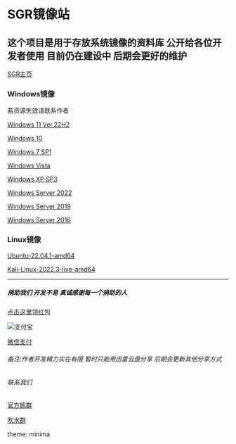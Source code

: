 # SGR镜像站
## 这个项目是用于存放系统镜像的资料库 公开给各位开发者使用 目前仍在建设中 后期会更好的维护

[SGR主页](https://github.com/sgrtech/homepage.io)

### Windows镜像
若资源失效请联系作者

[Windows 11 Ver.22H2](https://pan.xunlei.com/s/VNIUzvTGtzLLdijBgRs1YFxdA1?pwd=typi#)

[Windows 10](https://pan.xunlei.com/s/VNIVAc-PBgMu8nFsvb-Qu5PEA1?pwd=v5z5#)

[Windows 7 SP1](https://pan.xunlei.com/s/VNIVBWR3KCz8nvmK-dDQidydA1?pwd=v2ht#)

[Windows Vista](https://pan.xunlei.com/s/VNIVSmWevz8CairJ1Wqa7MiMA1?pwd=eixm#)

[Windows XP SP3](https://pan.xunlei.com/s/VNIVS-vLK461NAyVsB8MPh6OA1?pwd=3tc8#)

[Windows Server 2022](https://pan.xunlei.com/s/VNIVTIHaKCgvney-OCsax9YzA1?pwd=knig#)

[Windows Server 2019](https://pan.xunlei.com/s/VNIVTecM093tY2dPVSCxaYEgA1?pwd=ivmg#)

[Windows Server 2016](https://pan.xunlei.com/s/VNIVU8GxWWXX6Gv53E6Eem9GA1?pwd=iynw#)

### Linux镜像

[Ubuntu-22.04.1-amd64](https://pan.xunlei.com/s/VNIW2MvD1b2eegd7wverXCGMA1?pwd=6qvi#)

[Kali-Linux-2022.3-live-amd64](https://pan.xunlei.com/s/VNIW3AwPSB1g_vDgFDHOOzymA1?pwd=gmnk#)

******

##### *捐助我们 开发不易 真诚感谢每一个捐助的人*

[点击这里领红包](https://www.imagehub.cc/image/IMG-0238.PNG.Jefr)

![支付宝](https://www.imagehub.cc/image/532DCF15-E931-4629-85BA-3DD0AF9BCE45.HdqB)

[微信支付](https://www.imagehub.cc/image/A7584EE9-CA5E-48DA-B271-BFB3480B1C92.Hr0q)

###### 备注:作者开发精力实在有限 暂时只能用迅雷云盘分享 后期会更新其他分享方式

###### 联系我们

[官方鹅群](https://qm.qq.com/cgi-bin/qm/qr?k=5dYCu9S3d4I3NMbjenZhWJRrYnmq4CJv&authKey=apQ+kRbxmlnNF/qJmr/krX76eQsb2IQJ2BzqBuBhJxlN1CjZOlbNBal+bYunT1zc&noverify=0)

[吹水群](https://qm.qq.com/cgi-bin/qm/qr?k=LIESPOE7_hDF-d7rEomJPQ26jcHrUPPc&authKey=WLIAxt2JoEdjUdymTpyqvypyTxq+/PZQJlLzzwT9/1oS1pVPaie3xkBjw+HDKYxB&noverify=0)

theme: minima
